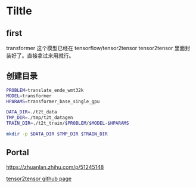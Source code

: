 # Tiltle

## first

transformer 这个模型已经在 tensorflow/tensor2tensor tensor2tensor 里面封装好了。直接拿过来用就行。

## 创建目录

```sh
PROBLEM=translate_ende_wmt32k
MODEL=transformer
HPARAMS=transformer_base_single_gpu

DATA_DIR=./t2t_data
TMP_DIR=./tmp/t2t_datagen
TRAIN_DIR=./t2t_train/$PROBLEM/$MODEL-$HPARAMS

mkdir -p $DATA_DIR $TMP_DIR $TRAIN_DIR
```

## Portal

<https://zhuanlan.zhihu.com/p/51245148>

[tensor2tensor github page](https://github.com/tensorflow/tensor2tensor)
